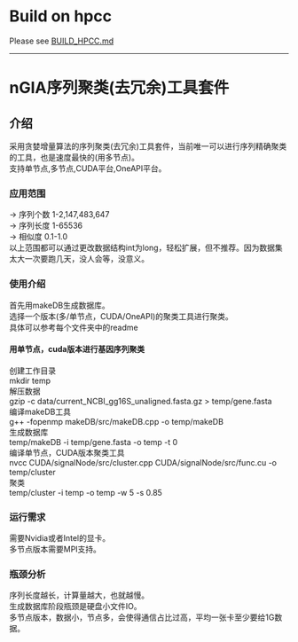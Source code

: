 # Build on hpcc

Please see [BUILD_HPCC.md](https://github.com/mzyuan-metax/nGIA-metax/blob/master-metax/BUILD_HPCC.md)

---
# nGIA序列聚类(去冗余)工具套件  
## 介绍  
采用贪婪增量算法的序列聚类(去冗余)工具套件，当前唯一可以进行序列精确聚类的工具，也是速度最快的(用多节点)。  
支持单节点,多节点,CUDA平台,OneAPI平台。  
### 应用范围  
-> 序列个数 1-2,147,483,647  
-> 序列长度 1-65536  
-> 相似度 0.1-1.0  
以上范围都可以通过更改数据结构int为long，轻松扩展，但不推荐。因为数据集太大一次要跑几天，没人会等，没意义。  
### 使用介绍  
首先用makeDB生成数据库。  
选择一个版本(多/单节点，CUDA/OneAPI)的聚类工具进行聚类。  
具体可以参考每个文件夹中的readme
#### 用单节点，cuda版本进行基因序列聚类  
创建工作目录  
mkdir temp  
解压数据  
gzip -c data/current_NCBI_gg16S_unaligned.fasta.gz > temp/gene.fasta  
编译makeDB工具  
g++ -fopenmp makeDB/src/makeDB.cpp -o temp/makeDB  
生成数据库  
temp/makeDB -i temp/gene.fasta -o temp -t 0  
编译单节点，CUDA版本聚类工具  
nvcc CUDA/signalNode/src/cluster.cpp CUDA/signalNode/src/func.cu -o temp/cluster  
聚类  
temp/cluster -i temp -o temp -w 5 -s 0.85  
### 运行需求  
需要Nvidia或者Intel的显卡。  
多节点版本需要MPI支持。  
### 瓶颈分析  
序列长度越长，计算量越大，也就越慢。  
生成数据库阶段瓶颈是硬盘小文件IO。  
多节点版本，数据小，节点多，会使得通信占比过高，平均一张卡至少要给1G数据。  
